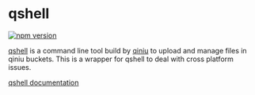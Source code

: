 # qshell

[![npm version](https://badge.fury.io/js/qshell.svg)](https://badge.fury.io/js/qshell)

[qshell](https://github.com/qiniu/qshell) is a command line tool build by [qiniu](https://qiniu.com) to upload and manage files in qiniu buckets.
This is a wrapper for qshell to deal with cross platform issues.

[qshell documentation](http://developer.qiniu.com/code/v6/tool/qshell.html#use-detailed)
